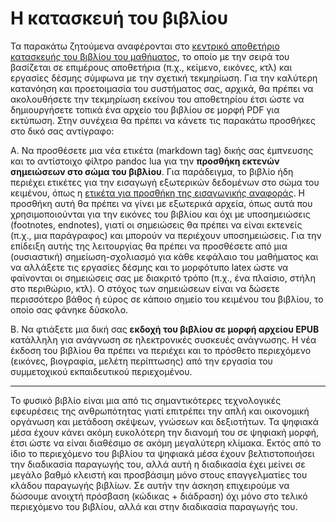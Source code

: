 # Η κατασκευή του βιβλίου

Τα παρακάτω ζητούμενα αναφέρονται στο [κεντρικό αποθετήριο κατασκευής του βιβλίου του μαθήματος](https://github.com/mibook/kallipos/), το οποίο με την σειρά του βασίζεται σε επιμέρους αποθετήρια (π.χ., κείμενο, εικόνες, κτλ) και εργασίες δέσμης σύμφωνα με την σχετική τεκμηρίωση. Για την καλύτερη κατανόηση και προετοιμασία του συστήματος σας, αρχικά, θα πρέπει να ακολουθήσετε την τεκμηρίωση εκείνου του αποθετηρίου έτσι ώστε να δημιουργήσετε τοπικά ένα αρχείο του βιβλίου σε μορφή PDF για εκτύπωση. Στην συνέχεια θα πρέπει να κάνετε τις παρακάτω προσθήκες στο δικό σας αντίγραφο:

Α. Να προσθέσετε μια νέα ετικέτα (markdown tag) δικής σας έμπνευσης και το αντίστοιχο φίλτρο pandoc lua για την **προσθήκη εκτενών σημειώσεων στο σώμα του βιβλίου**. Για παράδειγμα, το βιβλίο ήδη περιέχει ετικέτες για την εισαγωγή εξωτερικών δεδομένων στο σώμα του κειμένου, όπως η [ετικέτα για προσθήκη της εισαγωγικής αναφοράς](https://github.com/mibook/kallipos/blob/master/epigraph.lua). Η προσθήκη αυτή θα πρέπει να γίνει με εξωτερικά αρχεία, όπως αυτά που χρησιμοποιούνται για την εικόνες του βιβλίου και όχι με υποσημειώσεις (footnotes, endnotes), γιατί οι σημειώσεις θα πρέπει να είναι εκτενείς (π.χ., μια παράγραφος) και μπορούν να περιέχουν υποσημειώσεις. Για την επίδειξη αυτής της λειτουργίας θα πρέπει να προσθέσετε από μια (ουσιαστική) σημείωση-σχολιασμό για κάθε κεφάλαιο του μαθήματος και να αλλάξετε τις εργασίες δέσμης και το μορφότυπο latex ώστε να φαίνονται οι σημειώσεις σας με διακριτό τρόπο (π.χ., ένα πλαίσιο, στήλη στο περιθώριο, κτλ). Ο στόχος των σημειώσεων είναι να δώσετε περισσότερο βάθος ή εύρος σε κάποιο σημείο του κειμένου του βιβλίου, το οποίο σας φάνηκε δύσκολο.

Β. Να φτιάξετε μια δική σας **εκδοχή του βιβλίου σε μορφή αρχείου EPUB** κατάλληλη για ανάγνωση σε ηλεκτρονικές συσκευές ανάγνωσης. Η νέα έκδοση του βιβλίου θα πρέπει να περιέχει και το πρόσθετο περιεχόμενο (εικόνες, βιογραφία, μελέτη περίπτωσης) από την εργασία του συμμετοχικού εκπαιδευτικού περιεχομένου.

---

Το φυσικό βιβλίο είναι μια από τις σημαντικότερες τεχνολογικές εφευρέσεις της ανθρωπότητας γιατί επιτρέπει την απλή και οικονομική οργάνωση και μετάδοση σκέψεων, γνώσεων και δεξιοτήτων. Τα ψηφιακά μέσα έχουν κάνει ακόμη ευκολότερη την διανομή του σε ψηφιακή μορφή, έτσι ώστε να είναι διαθέσιμο σε ακόμη μεγαλύτερη κλίμακα. Εκτός από το ίδιο το περιεχόμενο του βιβλίου τα ψηφιακά μέσα έχουν βελτιστοποιήσει την διαδικασία παραγωγής του, αλλά αυτή η διαδικασία έχει μείνει σε μεγάλο βαθμό κλειστή και προσβάσιμη μόνο στους επαγγελματίες του κλάδου παραγωγής βιβλίων. Σε αυτήν την άσκηση επιχειρούμε να δώσουμε ανοιχτή πρόσβαση (κώδικας + διάδραση) όχι μόνο στο τελικό περιεχόμενο του βιβλίου, αλλά και στην διαδικασία παραγωγής του. 
